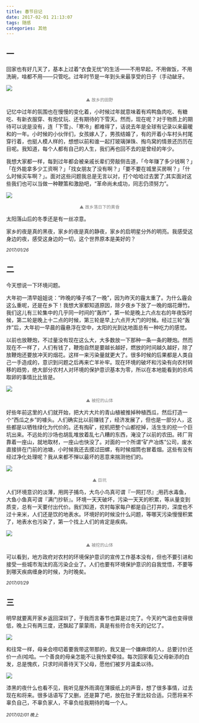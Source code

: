 ```yaml
---
title: 春节日记
date: 2017-02-01 21:13:07
tags: 随感
categories: 其他
---
```



## 一
回家也有好几天了，基本上过着“衣食无忧”的生活——不用早起，不用做饭，不用洗碗，啥都不用——只管吃。过年时节是一年到头来最享受的日子（手动龇牙。

![](http://wx4.sinaimg.cn/mw690/006mcMYXgy1g00hmkezprj30hs0dc76w.jpg)
<font  color="gray"><center><small>▲ 故乡的田野</small></center></font>

记忆中过年的氛围也在慢慢的变化着，小时候过年就意味着有鸡鸭鱼肉吃、有糖吃、有新衣服穿、有炮仗玩、还有期待的下雪天。然而，现在呢？对于物质上的期待可以说是没有，连「下雪」、「寒冷」都难得了，话说去年是全球有记录以来最暖和的一年。小时候的小伙伴们，女孩嫁人了，男孩结婚了，有的开着小车村头村尾穿行着，也挺人模人样的，想想以前和谁一起打玻璃弹珠、掏鸟窝的情景还历历在目呢。我知道，每个人都有自己的人生，我们再也回不去的是曾经的年少。

我想大家都一样，每到过年都会被亲戚长辈们旁敲侧击道，「今年赚了多少钱啊？」「在外能拿多少工资啊？」「找女朋友了没有啊？」「要不要在城里买房啊？」「什么时候买车啊？」。面对这些问题我总是无言以对，打个哈哈过去罢了;其实面对这些我们也可以当做一种鞭策和激励吧，“革命尚未成功，同志仍须努力”。

![](http://wx3.sinaimg.cn/mw690/006mcMYXgy1g00i0lrvwhj30zk0qnwf0.jpg)
<font  color="gray"><center><small>▲ 故乡落日下的黄昏</small></center></font>

太阳落山后的冬季还是有一丝凉意。

家乡的夜是真的黑夜，家乡的夜是真的静夜，家乡的启明星分外的明亮。我感受这身边的夜，感受这身边的一切，这个世界原本是美好的？

*<small>2017/01/26</small>*

## 二
今天想说一下环境问题。

大年初一清早姐姐说：“昨晚的嗓子咳了一晚”，因为昨天的霾太重了。为什么霾会这么重呢，还是在乡下！我想大家都知道原因，除夕夜乡下放了一晚的烟花爆竹。我们这儿有三轮集中的几乎同一时间的”轰炸”，第一轮是晚上六点左右的年夜饭时候，第二轮是晚上十二点的时候，第三轮是早上六点开大门的时候。经过三轮“轰炸”后，大年初一早晨的霾悬浮在空中，太阳的光到达地面总有一种吃力的感觉。

以前也放鞭炮，不过量没有现在这么大，大多数放一下那种一条一条的鞭炮。然而现在不一样了，人们有钱了，鞭炮自然是要越长越好，燃放的时间越久越好，除了放鞭炮还要放冲天的烟花。这样一来污染量就更大了。很多时候的后果都是人类自己一手造成的，意识到问题之后再来亡羊补牢。现在环境的破坏和污染有向农村转移的趋势，绝大部分农村人对环境的保护意识基本为零，所以在本地能看到的杀鸡取卵的事情比比皆是。

![](http://wx2.sinaimg.cn/mw690/006mcMYXgy1g00i0m6u7dj30zk0qnaga.jpg)
<font  color="gray"><center><small>▲ 被挖的山体</small></center></font>

好些年前这里的人们就开始，把大片大片的青山植被推掉种植西瓜，然后打造一个“西瓜之乡”的噱头。人们确实比以前赚钱了，经济发展了，但也是一部分人，这些都是以牺牲绿化为代价的。还有掏矿，挖机把整个山都挖掉，活生生的挖一个巨坑出来。不远处的沙场也胡乱堆放着乱七八糟的东西，淹没了以前的农田。砖厂背靠着一座山，就地取材，一座山也快没了。对面的一个所谓“矿产冶炼”公司，废水直接排在门前的池塘，小时候我还去摸过田螺，有时候烟筒也冒着烟。这些有没有经过净化处理呢？我从来都不惮以最坏的恶意来揣测他们的。



![](http://wx4.sinaimg.cn/mw690/006mcMYXgy1g00i0kxphhj30zk0qnq9q.jpg)
<font  color="gray"><center><small>▲ 巨坑</small></center></font>

人们环境意识的淡薄，用网子捕鸟，大鸟小鸟真可谓『一网打尽』;用药水毒鱼，大鱼小鱼真可谓『满门抄斩』。环境一天天破坏，污染一天天的积累，等从量变到质变，总有一天要付出代价。我们知道，农村每家每户都是自己打井的，深度也不过十来米，人们还是饮的地表水。环境好的时候没什么问题，等哪天污染慢慢积累了，地表水也污染了，第一个找上人们的肯定是疾病。


![](http://wx3.sinaimg.cn/mw690/006mcMYXgy1g00i0kicetj30zk0qnqc3.jpg)
<font  color="gray"><center><small>▲ 被挖的山体</small></center></font>

可以看到，地方政府对农村的环境保护意识的宣传工作基本没有，但也不要引进和接受一些城市淘汰的高污染企业了。人们也要有环境保护意识的自我觉悟，不要等到哪天疾病缠身的时候，为时晚矣。

<small>*2017/01/29*</small>

## 三

明早就要离开家乡返回深圳了，于我而言春节也算是过完了。今天的气温也变得很低，晚上只有两三度，还飘起了蒙蒙雨，真是有些符合冬天的记忆了。

![](http://wx1.sinaimg.cn/mw690/006mcMYXgy1g00i0k6a65j30zk1beqia.jpg)



和往常一样，母亲会唠叨着要我带这带那的，我又是一个嫌麻烦的人，总要讨价还价一点(哈哈。一个善良的母亲怎能不让我怜爱牵挂。每次回家看见父母新添的白发，总是愧疚，只求时间善待天下父母，愿他们被岁月温柔以待。



![](http://wx4.sinaimg.cn/mw690/006mcMYXgy1g00i0l9zsaj30k00zkmz9.jpg)

漆黑的夜什么也看不见，我听见屋外雨滴在薄膜纸上的声音，想了很多事情，过去现在和将来。很多话语写了又删，还是算了吧，放在肚子里比较合适。只愿将来不辜负自己，不辜负家人，不辜负给我期待的每一个人。

<small>*2017/02/01 晚上*</small>
